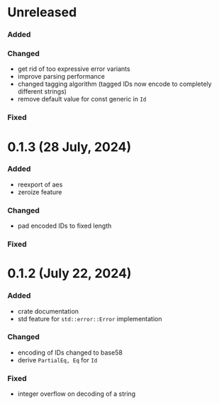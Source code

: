 # Unreleased

### Added

### Changed

-   get rid of too expressive error variants
-   improve parsing performance
-   changed tagging algorithm
    (tagged IDs now encode to completely different strings)
-   remove default value for const generic in `Id`

### Fixed

# 0.1.3 (28 July, 2024)

### Added

-   reexport of aes
-   zeroize feature

### Changed

-   pad encoded IDs to fixed length

### Fixed

# 0.1.2 (July 22, 2024)

### Added

-   crate documentation
-   std feature for `std::error::Error` implementation

### Changed

-   encoding of IDs changed to base58
-   derive `PartialEq, Eq` for `Id`

### Fixed

-   integer overflow on decoding of a string
